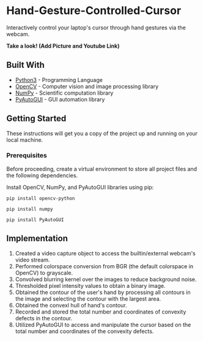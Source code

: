# Hand-Gesture-Controlled-Cursor

Interactively control your laptop's cursor through hand gestures via the webcam.

**Take a look! (Add Picture and Youtube Link)**


## Built With
* [Python3](https://www.python.org/) - Programming Language
* [OpenCV](https://opencv.org/) - Computer vision and image processing library
* [NumPy](https://numpy.org/) - Scientific computation library
* [PyAutoGUI](https://pyautogui.readthedocs.io/en/latest/) - GUI automation library

## Getting Started

These instructions will get you a copy of the project up and running on your local machine. 

### Prerequisites

Before proceeding, create a virtual environment to store all project files and the following dependencies.

Install OpenCV, NumPy, and PyAutoGUI libraries using pip:

```
pip install opencv-python
```

```
pip install numpy
```

```
pip install PyAutoGUI
```

## Implementation
1. Created a video capture object to access the builtin/external webcam's video stream. 
2. Performed colorspace conversion from BGR (the default colorspace in OpenCV) to grayscale. 
3. Convolved blurring kernel over the images to reduce background noise. 
4. Thresholded pixel intensity values to obtain a binary image. 
5. Obtained the contour of the user's hand by processing all contours in the image and selecting the contour with the largest 
   area. 
6. Obtained the convexl hull of hand's contour.
7. Recorded and stored the total number and coordinates of convexity defects in the contour. 
8. Utilized PyAutoGUI to access and manipulate the cursor based on the total number and coordinates of the convexity defects.
